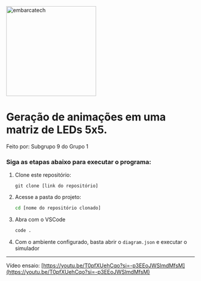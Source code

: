 <img src="https://softex.br/wp-content/uploads/2024/09/EmbarcaTech_logo_Azul-1030x428.png" alt="embarcatech" width="240">

# Geração de animações em uma matriz de LEDs 5x5. 

Feito por: Subgrupo 9 do Grupo 1

### Siga as etapas abaixo para executar o programa:

1. Clone este repositório:
   
   ```git
   git clone [link do repositório]
   ```

2. Acesse a pasta do projeto:
   
   ```bash
   cd [nome do repositório clonado]
   ```

3. Abra com o VSCode
   
   ```bash
   code .
   ```

4. Com o ambiente configurado, basta abrir o `diagram.json` e executar o simulador

---
Vídeo ensaio: [https://youtu.be/T0pfXUehCqo?si=-p3EEoJWSlmdMfsM](https://youtu.be/T0pfXUehCqo?si=-p3EEoJWSlmdMfsM)
